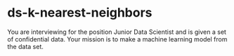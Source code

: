 # ds-k-nearest-neighbors

You are interviewing for the position Junior Data Scientist and is given a set of confidential data. Your mission is to make a machine learning model from the data set.
